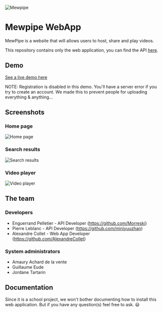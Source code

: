 ![Mewpipe](https://cloud.githubusercontent.com/assets/3273308/12158588/7a9cd7bc-b4db-11e5-8090-1c41a991f53b.png)
# Mewpipe WebApp

MewPipe is a website that will allows users to host, share and play videos.

This repository contains only the web application, you can find the API [here](https://github.com/Morreski/mewpipe_api).

## Demo
[See a live demo here](http://www.mewpipe-webapp.oklm.tk/#/)

NOTE: Registration is disabled in this demo. You'll have a server error if you try to create an account. We made this to prevent people for uploading everything & anything...

## Screenshots

### Home page
![Home page](https://cloud.githubusercontent.com/assets/3273308/12157955/188ab17a-b4d6-11e5-8204-448b473b1bf4.jpg)

### Search results
![Search results](https://cloud.githubusercontent.com/assets/3273308/12157959/1a6e1a22-b4d6-11e5-9b26-343572403a98.png)

### Video player
![Video player](https://cloud.githubusercontent.com/assets/3273308/12157962/1b89b9d4-b4d6-11e5-8837-ab51e9c00eb2.png)

## The team

### Developers

* Enguerrand Pelletier - API Developer (https://github.com/Morreski)
* Pierre Leblanc - API Developer (https://github.com/miniyuuzhan)
* Alexandre Collet - Web App Developer (https://github.com/AlexandreCollet)

### System administrators

* Amaury Achard de la vente
* Guillaume Eude
* Jordane Tartarin

## Documentation
Since it is a school project, we won't bother documenting how to install this web application.
But if you have any question(s) feel free to ask. :smiley:
